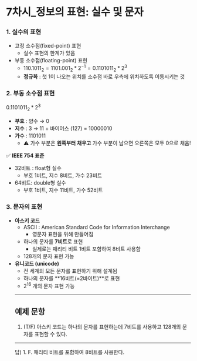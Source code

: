 <!-- @format -->

# **7차시\_정보의 표현: 실수 및 문자**

### 1. 실수의 표현

- 고정 소수점(fixed-point) 표현
  - 실수 표현의 한계가 있음
- 부동 소수점(floating-point) 표현
  - ${110.1011}_2  = {1101.001}_2 * 2^{-1} = {0.1101011}_2 * 2^3$
  - **정규화** : 첫 1이 나오는 위치를 소수점 바로 우측에 위치하도록 이동시키는 것

### 2. 부동 소수점 표현

${0.1101011}_2 * 2^3$

- **부호** : 양수 → 0
- **지수** : 3 → 11 + 바이어스 (127) = 10000010
- **가수** : 1101011
  - ⚠️ 가수 부분은 **왼쪽부터 채우고** 가수 부분이 남으면 오른쪽은 모두 0으로 채움!

✅ **IEEE 754 표준**

- 32비트 : float형 실수
  - 부호 1비트, 지수 8비트, 가수 23비트
- 64비트: double형 실수
  - 부호 1비트, 지수 11비트, 가수 52비트

### 3. 문자의 표현

- **아스키 코드**
  - ASCII : American Standard Code for Information Interchange
    - 영문자 표현을 위해 만들어짐
  - 하나의 문자를 **7비트**로 표현
    - 실제로는 패리티 비트 1비트 포함하여 8비트 사용함
  - 128개의 문자 표현 가능
- **유니코드 (unicode)**
  - 전 세계의 모든 문자를 표현하기 위해 설계됨
  - 하나의 문자를 **16비트(=2바이트)**로 표현
  - $2^{16}$ 개의 문자 표현 가능
  ***
  ## 예제 문항
  1. (T/F) 아스키 코드는 하나의 문자를 표현하는데 7비트를 사용하고 128개의 문자를 표현할 수 있다.
  ***
  답) 1. F. 패리티 비트를 포함하여 8비트를 사용한다.
